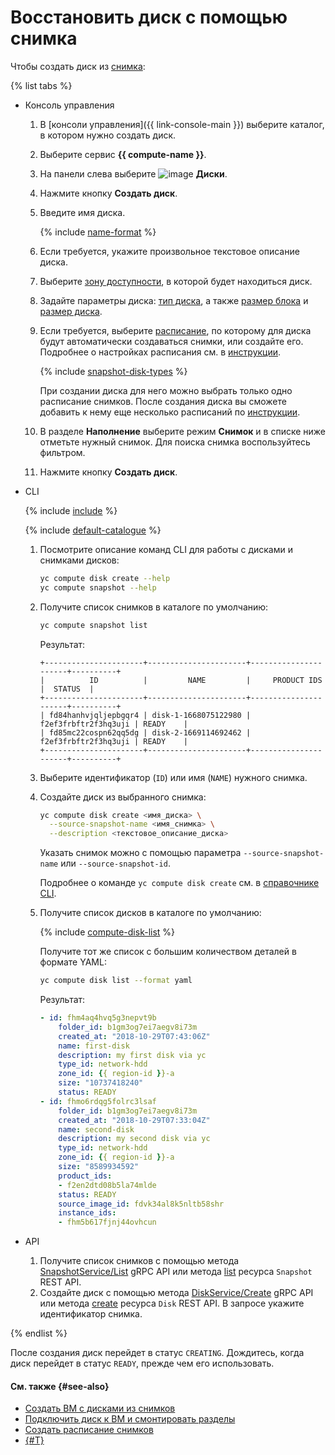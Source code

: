 # Восстановить диск с помощью снимка

Чтобы создать диск из [снимка](../../concepts/snapshot.md):

{% list tabs %}

- Консоль управления

  1. В [консоли управления]({{ link-console-main }}) выберите каталог, в котором нужно создать диск.
  1. Выберите сервис **{{ compute-name }}**.
  1. На панели слева выберите ![image](../../../_assets/compute/disks-pic.svg) **Диски**.
  1. Нажмите кнопку **Создать диск**.
  1. Введите имя диска.

      {% include [name-format](../../../_includes/name-format.md) %}

  1. Если требуется, укажите произвольное текстовое описание диска.
  1. Выберите [зону доступности](../../../overview/concepts/geo-scope.md), в которой будет находиться диск.
  1. Задайте параметры диска: [тип диска](../../concepts/disk.md#disks_types), а также [размер блока](../../concepts/disk.md#maximum-disk-size) и [размер диска](../../concepts/disk.md#maximum-disk-size).
  1. Если требуется, выберите [расписание](../../concepts/snapshot-schedule.md), по которому для диска будут автоматически создаваться снимки, или создайте его. Подробнее о настройках расписания см. в [инструкции](../snapshot-control/create-schedule.md).

     {% include [snapshot-disk-types](../../../_includes/compute/snapshot-disk-types.md) %}

     При создании диска для него можно выбрать только одно расписание снимков. После создания диска вы сможете добавить к нему еще несколько расписаний по [инструкции](../disk-control/configure-schedule.md#add-schedule).

  1. В разделе **Наполнение** выберите режим **Снимок** и в списке ниже отметьте нужный снимок. Для поиска снимка воспользуйтесь фильтром.
  1. Нажмите кнопку **Создать диск**.

- CLI

  {% include [include](../../../_includes/cli-install.md) %}

  {% include [default-catalogue](../../../_includes/default-catalogue.md) %}

  1. Посмотрите описание команд CLI для работы с дисками и снимками дисков:

      ```bash
      yc compute disk create --help
      yc compute snapshot --help
      ```

  1. Получите список снимков в каталоге по умолчанию:

      ```bash
      yc compute snapshot list
      ```
      Результат:
      ```text
      +----------------------+----------------------+----------------------+----------+
      |          ID          |         NAME         |     PRODUCT IDS      |  STATUS  |
      +----------------------+----------------------+----------------------+----------+
      | fd84hanhvjqljepbgqr4 | disk-1-1668075122980 | f2ef3frbftr2f3hq3uji | READY    |
      | fd85mc22cospn62qq5dg | disk-2-1669114692462 | f2ef3frbftr2f3hq3uji | READY    |
      +----------------------+----------------------+----------------------+----------+
      ```

  1. Выберите идентификатор (`ID`) или имя (`NAME`) нужного снимка.

  1. Создайте диск из выбранного снимка:

      ```bash
      yc compute disk create <имя_диска> \
        --source-snapshot-name <имя_снимка> \
        --description <текстовое_описание_диска>
      ```
      Указать снимок можно с помощью параметра `--source-snapshot-name` или `--source-snapshot-id`.

      Подробнее о команде `yc compute disk create` см. в [справочнике CLI](../../../cli/cli-ref/managed-services/compute/disk/create.md).

  1. Получите список дисков в каталоге по умолчанию:

      {% include [compute-disk-list](../../../_includes/compute/disk-list.md) %}

      Получите тот же список с большим количеством деталей в формате YAML:

      ```bash
      yc compute disk list --format yaml
      ```

      Результат:
      ```yaml
      - id: fhm4aq4hvq5g3nepvt9b
          folder_id: b1gm3og7ei7aegv8i73m
          created_at: "2018-10-29T07:43:06Z"
          name: first-disk
          description: my first disk via yc
          type_id: network-hdd
          zone_id: {{ region-id }}-a
          size: "10737418240"
          status: READY
      - id: fhmo6rdqg5folrc3lsaf
          folder_id: b1gm3og7ei7aegv8i73m
          created_at: "2018-10-29T07:33:04Z"
          name: second-disk
          description: my second disk via yc
          type_id: network-hdd
          zone_id: {{ region-id }}-a
          size: "8589934592"
          product_ids:
          - f2en2dtd08b5la74mlde
          status: READY
          source_image_id: fdvk34al8k5nltb58shr
          instance_ids:
          - fhm5b617fjnj44ovhcun
      ```

- API

  1. Получите список снимков с помощью метода [SnapshotService/List](../../api-ref/grpc/snapshot_service.md#List) gRPC API или метода [list](../../api-ref/Snapshot/list.md) ресурса `Snapshot` REST API.
  1. Создайте диск с помощью метода [DiskService/Create](../../api-ref/grpc/disk_service.md#Create) gRPC API или метода [create](../../api-ref/Disk/create.md) ресурса `Disk` REST API. В запросе укажите идентификатор снимка.

{% endlist %}

После создания диск перейдет в статус `CREATING`. Дождитесь, когда диск перейдет в статус `READY`, прежде чем его использовать.

#### См. также {#see-also}

* [Создать ВМ с дисками из снимков](../vm-create/create-from-snapshots.md)
* [Подключить диск к ВМ и смонтировать разделы](../vm-control/vm-attach-disk.md)
* [Создать расписание снимков](../snapshot-control/create-schedule.md)
* [{#T}](../../../backup/concepts/index.md)
